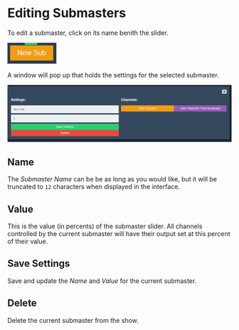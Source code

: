 # Editing Submasters

To edit a submaster, click on its name benith the slider.

![Submaster name button](../images/submaster_name.png)

A window will pop up that holds the settings for the selected submaster.

![Submaster settings](../images/submaster_settings.png)

## Name

The *Submaster Name* can be be as long as you would like, but it will be truncated to `12` characters when displayed in the interface.

## Value

This is the value (in percents) of the submaster slider. All channels controlled by the current submaster will have their output set at this percent of their value.

## Save Settings

Save and update the *Name* and *Value* for the current submaster.

## Delete

Delete the current submaster from the show.